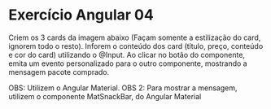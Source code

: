 # Exercício Angular 04

Criem os 3 cards da imagem abaixo (Façam somente a estilização do card, ignorem todo o resto). 
Inforem o conteúdo dos card (título, preço, conteúdo e cor do card) utilizando o @Input. 
Ao clicar no botão do componente, emita um evento personalizado para o outro componente, 
mostrando a mensagem pacote comprado.


OBS: Utilizem o Angular Material.
OBS 2: Para mostrar a mensagem, utilizem o componente MatSnackBar, do Angular Material
